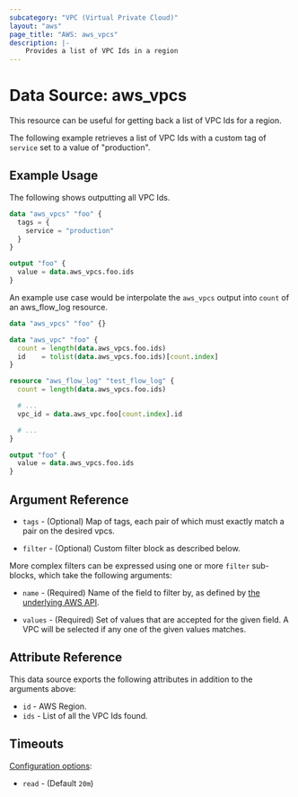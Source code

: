 ```yaml
---
subcategory: "VPC (Virtual Private Cloud)"
layout: "aws"
page_title: "AWS: aws_vpcs"
description: |-
    Provides a list of VPC Ids in a region
---
```


# Data Source: aws_vpcs

This resource can be useful for getting back a list of VPC Ids for a region.

The following example retrieves a list of VPC Ids with a custom tag of `service` set to a value of "production".

## Example Usage

The following shows outputting all VPC Ids.

```terraform
data "aws_vpcs" "foo" {
  tags = {
    service = "production"
  }
}

output "foo" {
  value = data.aws_vpcs.foo.ids
}
```

An example use case would be interpolate the `aws_vpcs` output into `count` of an aws_flow_log resource.

```terraform
data "aws_vpcs" "foo" {}

data "aws_vpc" "foo" {
  count = length(data.aws_vpcs.foo.ids)
  id    = tolist(data.aws_vpcs.foo.ids)[count.index]
}

resource "aws_flow_log" "test_flow_log" {
  count = length(data.aws_vpcs.foo.ids)

  # ...
  vpc_id = data.aws_vpc.foo[count.index].id

  # ...
}

output "foo" {
  value = data.aws_vpcs.foo.ids
}
```

## Argument Reference

* `tags` - (Optional) Map of tags, each pair of which must exactly match
  a pair on the desired vpcs.

* `filter` - (Optional) Custom filter block as described below.

More complex filters can be expressed using one or more `filter` sub-blocks,
which take the following arguments:

* `name` - (Required) Name of the field to filter by, as defined by
  [the underlying AWS API](http://docs.aws.amazon.com/AWSEC2/latest/APIReference/API_DescribeVpcs.html).

* `values` - (Required) Set of values that are accepted for the given field.
  A VPC will be selected if any one of the given values matches.

## Attribute Reference

This data source exports the following attributes in addition to the arguments above:

* `id` - AWS Region.
* `ids` - List of all the VPC Ids found.

## Timeouts

[Configuration options](https://developer.hashicorp.com/terraform/language/resources/syntax#operation-timeouts):

- `read` - (Default `20m`)
